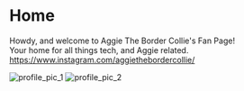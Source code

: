 # Home
Howdy, and welcome to Aggie The Border Collie's Fan Page!  
Your home for all things tech, and Aggie related.  
<https://www.instagram.com/aggiethebordercollie/>  

![profile_pic_1](https://user-images.githubusercontent.com/43384564/46035814-9e347e80-c0c9-11e8-8de8-474ba90e055b.jpg) ![profile_pic_2](https://user-images.githubusercontent.com/43384564/46035580-f9b23c80-c0c8-11e8-91da-d9b405c01cd4.jpg)
